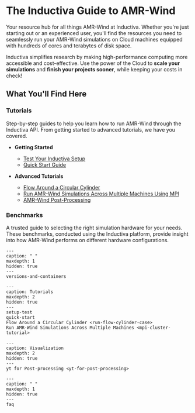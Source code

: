 # The Inductiva Guide to AMR-Wind
Your resource hub for all things AMR-Wind at Inductiva. Whether you're just starting out or an experienced user, you'll find the resources you need to seamlessly run your AMR-Wind simulations on Cloud machines equipped with hundreds of cores and terabytes of disk space.

Inductiva simplifies research by making high-performance computing more accessible and cost-effective. Use the power of the Cloud to **scale your simulations** and **finish your projects sooner**, while keeping your costs in check! 

## What You'll Find Here

### Tutorials
Step-by-step guides to help you learn how to run AMR-Wind through the Inductiva API. From getting started to advanced tutorials, we have you covered.

* **Getting Started**
    - [Test Your Inductiva Setup](https://inductiva.ai/guides/amr-wind/setup-test)
    - [Quick Start Guide](https://inductiva.ai/guides/amr-wind/quick-start)

* **Advanced Tutorials**
    - [Flow Around a Circular Cylinder](https://inductiva.ai/guides/amr-wind/run-flow-cylinder-case)
    - [Run AMR-Wind Simulations Across Multiple Machines Using MPI](https://inductiva.ai/guides/amr-wind/mpi-cluster-tutorial)
    - [AMR-Wind Post-Processing](https://inductiva.ai/guides/amr-wind/yt-for-post-processing)

### Benchmarks
A trusted guide to selecting the right simulation hardware for your needs. These benchmarks, conducted using the Inductiva platform, provide insight into how AMR-Wind performs on different hardware configurations.


```{toctree}
---
caption: " "
maxdepth: 1
hidden: true
---
versions-and-containers
```

```{toctree}
---
caption: Tutorials
maxdepth: 2
hidden: true
---
setup-test
quick-start
Flow Around a Circular Cylinder <run-flow-cylinder-case>
Run AMR-Wind Simulations Across Multiple Machines <mpi-cluster-tutorial>
```

```{toctree}
---
caption: Visualization
maxdepth: 2
hidden: true
---
yt for Post-processing <yt-for-post-processing>
```

```{toctree}
---
caption: " "
maxdepth: 1
hidden: true
---
faq
```
